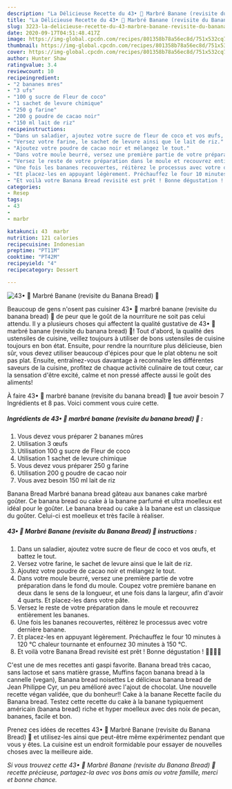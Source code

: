 ```yaml
---
description: "La Délicieuse Recette du 43• 🍌 Marbré Banane (revisite du Banana Bread) 🍞"
title: "La Délicieuse Recette du 43• 🍌 Marbré Banane (revisite du Banana Bread) 🍞"
slug: 3223-la-delicieuse-recette-du-43-marbre-banane-revisite-du-banana-bread
date: 2020-09-17T04:51:48.417Z
image: https://img-global.cpcdn.com/recipes/801358b78a56ec8d/751x532cq70/43•-🍌-marbre-banane-revisite-du-banana-bread-🍞-photo-principale-de-la-recette.jpg
thumbnail: https://img-global.cpcdn.com/recipes/801358b78a56ec8d/751x532cq70/43•-🍌-marbre-banane-revisite-du-banana-bread-🍞-photo-principale-de-la-recette.jpg
cover: https://img-global.cpcdn.com/recipes/801358b78a56ec8d/751x532cq70/43•-🍌-marbre-banane-revisite-du-banana-bread-🍞-photo-principale-de-la-recette.jpg
author: Hunter Shaw
ratingvalue: 3.4
reviewcount: 10
recipeingredient:
- "2 bananes mres"
- "3 ufs"
- "100 g sucre de Fleur de coco"
- "1 sachet de levure chimique"
- "250 g farine"
- "200 g poudre de cacao noir"
- "150 ml lait de riz"
recipeinstructions:
- "Dans un saladier, ajoutez votre sucre de fleur de coco et vos œufs, et battez le tout."
- "Versez votre farine, le sachet de levure ainsi que le lait de riz."
- "Ajoutez votre poudre de cacao noir et mélangez le tout."
- "Dans votre moule beurré, versez une première partie de votre préparation dans le fond du moule. Coupez votre première banane en deux dans le sens de la longueur, et une fois dans la largeur, afin d&#39;avoir 4 quarts. Et placez-les dans votre pâte."
- "Versez le reste de votre préparation dans le moule et recouvrez entièrement les bananes."
- "Une fois les bananes recouvertes, réitèrez le processus avec votre dernière banane."
- "Et placez-les en appuyant légèrement. Préchauffez le four 10 minutes à 120 °C chaleur tournante et enfournez 30 minutes à 150 °C."
- "Et voilà votre Banana Bread revisité est prêt ! Bonne dégustation ! 💪🏽🍌🍞"
categories:
- Resep
tags:
- 43
- 
- marbr

katakunci: 43  marbr 
nutrition: 121 calories
recipecuisine: Indonesian
preptime: "PT11M"
cooktime: "PT42M"
recipeyield: "4"
recipecategory: Dessert

---
```



![43• 🍌 Marbré Banane (revisite du Banana Bread) 🍞](https://img-global.cpcdn.com/recipes/801358b78a56ec8d/751x532cq70/43•-🍌-marbre-banane-revisite-du-banana-bread-🍞-photo-principale-de-la-recette.jpg)

Beaucoup de gens n'osent pas cuisiner 43• 🍌 marbré banane (revisite du banana bread) 🍞 de peur que le goût de la nourriture ne soit pas celui attendu. Il y a plusieurs choses qui affectent la qualité gustative de 43• 🍌 marbré banane (revisite du banana bread) 🍞! Tout d'abord, la qualité des ustensiles de cuisine, veillez toujours à utiliser de bons ustensiles de cuisine toujours en bon état. Ensuite, pour rendre la nourriture plus délicieuse, bien sûr, vous devez utiliser beaucoup d'épices pour que le plat obtenu ne soit pas plat. Ensuite, entraînez-vous davantage à reconnaître les différentes saveurs de la cuisine, profitez de chaque activité culinaire de tout cœur, car la sensation d'être excité, calme et non pressé affecte aussi le goût des aliments!

<!--inarticleads1-->

À faire 43• 🍌 marbré banane (revisite du banana bread) 🍞 tue avoir besoin 7 Ingrédients et 8 pas. Voici comment vous cuire cette.

##### Ingrédients de 43• 🍌 marbré banane (revisite du banana bread) 🍞 :

1. Vous devez vous préparer 2 bananes mûres
1. Utilisation 3 œufs
1. Utilisation 100 g sucre de Fleur de coco
1. Utilisation 1 sachet de levure chimique
1. Vous devez vous préparer 250 g farine
1. Utilisation 200 g poudre de cacao noir
1. Vous avez besoin 150 ml lait de riz


Banana Bread Marbré banana bread gâteau aux bananes cake marbré goûter. Ce banana bread ou cake à la banane parfumé et ultra moelleux est idéal pour le goûter. Le banana bread ou cake à la banane est un classique du goûter. Celui-ci est moelleux et très facile à réaliser. 

<!--inarticleads2-->

##### 43• 🍌 Marbré Banane (revisite du Banana Bread) 🍞 instructions :

1. Dans un saladier, ajoutez votre sucre de fleur de coco et vos œufs, et battez le tout.
1. Versez votre farine, le sachet de levure ainsi que le lait de riz.
1. Ajoutez votre poudre de cacao noir et mélangez le tout.
1. Dans votre moule beurré, versez une première partie de votre préparation dans le fond du moule. Coupez votre première banane en deux dans le sens de la longueur, et une fois dans la largeur, afin d&#39;avoir 4 quarts. Et placez-les dans votre pâte.
1. Versez le reste de votre préparation dans le moule et recouvrez entièrement les bananes.
1. Une fois les bananes recouvertes, réitèrez le processus avec votre dernière banane.
1. Et placez-les en appuyant légèrement. Préchauffez le four 10 minutes à 120 °C chaleur tournante et enfournez 30 minutes à 150 °C.
1. Et voilà votre Banana Bread revisité est prêt ! Bonne dégustation ! 💪🏽🍌🍞


C&#39;est une de mes recettes anti gaspi favorite. Banana bread très cacao, sans lactose et sans matière grasse, Muffins façon banana bread à la cannelle (vegan), Banana bread noisettes Le délicieux banana bread de Jean Philippe Cyr, un peu amélioré avec l&#39;ajout de chocolat. Une nouvelle recette végan validée, que du bonheur!! Cake à la banane Recette facile du Banana bread. Testez cette recette du cake à la banane typiquement américain (banana bread) riche et hyper moelleux avec des noix de pecan, bananes, facile et bon. 

<!--inarticleads1-->

<p>
Prenez ces idées de recettes 43• 🍌 Marbré Banane (revisite du Banana Bread) 🍞 et utilisez-les ainsi que peut-être même expérimentez pendant que vous y êtes. La cuisine est un endroit formidable pour essayer de nouvelles choses avec la meilleure aide.
</p>

<p>
<i>Si vous trouvez cette 43• 🍌 Marbré Banane (revisite du Banana Bread) 🍞 recette précieuse, partagez-la avec vos bons amis ou votre famille, merci et bonne chance.</i>
</p>
